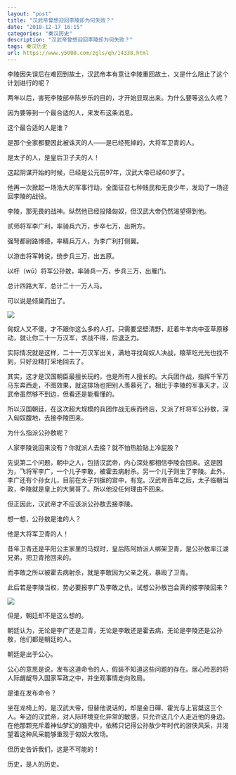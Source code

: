 ```yaml
---
layout: "post"
title: "汉武帝曾想迎回李陵却为何失败？"
date: "2018-12-17 16:15"
categories: "秦汉历史"
description: "汉武帝曾想迎回李陵却为何失败？"
tags: 秦汉历史
url: https://www.y5000.com/zgls/qh/14338.html
---
```






李陵因失误后在难回到故土，汉武帝本有意让李陵重回故土，又是什么阻止了这个计划进行的呢？

两年以后，害死李陵部卒陈步乐的目的，才开始显现出来。为什么要等这么久呢？

因为要等到一个最合适的人，来发布这条消息。

这个最合适的人是谁？

是那个全家都要因此被诛灭的人——是已经死掉的，大将军卫青的人。

是太子的人，是皇后卫子夫的人！

这起阴谋开始的时候，已经是公元前97年，汉武大帝已经60岁了。

他再一次掀起一场浩大的军事行动，全面征召七种贱民和无良少年，发动了一场迎回李陵的战役。

李陵，那无畏的战神。纵然他已经投降匈奴，但汉武大帝仍然渴望得到他。

贰师将军李广利，率骑兵六万，步卒七万，出朔方。

强弩都尉路博德，率精兵万人，为李广利打侧翼。

以游击将军韩说，统步兵三万，出五原。

以杅（wū）将军公孙敖，率骑兵一万，步兵三万，出雁门。

总计四路大军，总计二十一万人马。

可以说是倾巢而出了。

![](https://img.y5000.com/uploads/allimg/170221/1333354Z3-0.jpg)

匈奴人又不傻，才不跟你这么多的人打。只需要坚壁清野，赶着牛羊向中亚草原移动，就让你二十一万汉军，求战不得，后退乏力。

实际情况就是这样，二十一万汉军出关，满地寻找匈奴人决战，粮草吃光光也找不到，只好没精打采地回去了。

其实，这才是汉国朝臣最擅长玩的，也是所有人擅长的。大兵团作战，指挥千军万马东奔西走，不图效果，就这排场也把别人羡慕死了。相比于李陵的军事天才，汉武帝虽然够不到边，但看还是能看懂的。

所以汉国朝廷，在这次超大规模的兵团作战无疾而终后，又派了杅将军公孙敖，深入匈奴腹地，去接李陵回来。

为什么指派公孙敖呢？

人家李陵说回来没有？你就派人去接？就不怕热脸贴上冷屁股？

先说第二个问题，朝中之人，包括汉武帝，内心深处都相信李陵会回来。这是因为，飞将军李广，一个儿子李敢，被霍去病射杀。另一个儿子则生了李陵。此外，李广还有个孙女儿，目前在太子刘据的宫中，有宠。汉武帝百年之后，太子临朝当政，李陵就是皇上的大舅哥了。所以他没任何理由不回来。

但正因此，汉武帝才不应该派公孙敖去接李陵。

想一想，公孙敖是谁的人？

他是大将军卫青的人！

昔年卫青还是平阳公主家里的马奴时，皇后陈阿娇派人绑架卫青，是公孙敖率江湖兄弟，把卫青抢回来的。

而李敢之所以被霍去病射杀，就是李敢因为父亲之死，暴殴了卫青。

此后若是李陵当权，势必要报李广及李敢之仇，试想公孙敖岂会真的接李陵回来？

![](https://img.y5000.com/uploads/allimg/170221/1333354126-1.jpg)

但是，朝廷却不是这么想的。

朝廷认为，无论是李广还是卫青，无论是李敢还是霍去病，无论是李陵还是公孙敖，他们都是朝廷的人。

朝廷是出于公心。

公心的意思是说，发布这道命令的人，假装不知道这些问题的存在。居心险恶的将人际龌龊导入国家军政之中，并坐观事情走向败局。

是谁在发布命令？

坐在龙椅上的，是汉武大帝，但替他说话的，却是金日磾、霍光与上官桀这三个人。年迈的汉武帝，对人际环境变化异常的敏感，只允许这几个人走近他的身边。在他那颗充斥着神仙梦幻的脑壳中，依稀只记得公孙敖少年时代的游侠风采，并渴望着这种风采能够重现于匈奴大牧场。

但历史告诉我们，这是不可能的！

历史，是人的历史。
